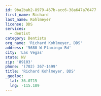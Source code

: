 ```yaml
---
id: 9ba2bab2-8979-467b-acc6-38a647a76477
first_name: Richard
last_name: Kohlmeyer
license: DDS
services:
  - dentist
category: Dentists
org_name: 'Richard Kohlmeyer, DDS'
address: '5680 W Flamingo Rd'
city: 'Las Vegas'
state: NV
zip: '89103'
phone: '(702) 367-1499'
title: 'Richard Kohlmeyer, DDS'
_geoloc:
  lat: 36.0715
  lng: -115.189
---
```

